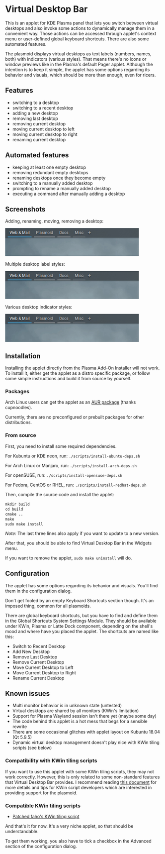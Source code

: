# Virtual Desktop Bar

This is an applet for KDE Plasma panel that lets you switch between virtual desktops and also invoke some actions to dynamically manage them in a convenient way. Those actions can be accessed through applet's context menu or user-defined global keyboard shortcuts. There are also some automated features.

The plasmoid displays virtual desktops as text labels (numbers, names, both) with indicators (various styles). That means there's no icons or window previews like in the Plasma's default Pager applet. Although the intention is to keep it simple, the applet has some options regarding its behavior and visuals, which should be more than enough, even for ricers.

## Features

* switching to a desktop
* switching to a recent desktop
* adding a new desktop
* removing last desktop
* removing current desktop
* moving current desktop to left
* moving current desktop to right
* renaming current desktop

## Automated features

* keeping at least one empty desktop
* removing redundant empty desktops 
* renaming desktops once they become empty
* switching to a manually added desktop
* prompting to rename a manually added desktop
* executing a command after manually adding a desktop

## Screenshots

Adding, renaming, moving, removing a desktop:

![](screenshots/1.gif)

Multiple desktop label styles:

![](screenshots/2.gif)

Various desktop indicator styles:

![](screenshots/3.gif)

## Installation

Installing the applet directly from the Plasma Add-On Installer will not work. To install it, either get the applet as a distro specific package, or follow some simple instructions and build it from source by yourself.

### Packages

Arch Linux users can get the applet as an [AUR package](https://aur.archlinux.org/packages/plasma5-applets-virtual-desktop-bar-git) (thanks cupnoodles).

Currently, there are no preconfigured or prebuilt packages for other distributions.

### From source

First, you need to install some required dependencies.

For Kubuntu or KDE neon, run: `./scripts/install-ubuntu-deps.sh`

For Arch Linux or Manjaro, run: `./scripts/install-arch-deps.sh`

For openSUSE, run: `./scripts/install-opensuse-deps.sh`

For Fedora, CentOS or RHEL, run: `./scripts/install-redhat-deps.sh`

Then, compile the source code and install the applet:

```
mkdir build
cd build
cmake ..
make
sudo make install
```

_Note:_ The last three lines also apply if you want to update to a new version.

After that, you should be able to find Virtual Desktop Bar in the Widgets menu.

If you want to remove the applet, `sudo make uninstall` will do.

## Configuration

The applet has some options regarding its behavior and visuals. You'll find them in the configuration dialog.

Don't get fooled by an empty Keyboard Shortcuts section though. It's an imposed thing, common for all plasmoids.

There are global keyboard shortcuts, but you have to find and define them in the Global Shortcuts System Settings Module. They should be available under KWin, Plasma or Latte Dock component, depending on the shell's mood and where have you placed the applet. The shortcuts are named like this:
* Switch to Recent Desktop
* Add New Desktop
* Remove Last Desktop
* Remove Current Desktop
* Move Current Desktop to Left
* Move Current Desktop to Right
* Rename Current Desktop

## Known issues

* Multi monitor behavior is in unknown state (untested)
* Virtual desktops are shared by all monitors (KWin's limitation)
* Support for Plasma Wayland session isn't there yet (maybe some day)
* The code behind this applet is a hot mess that begs for a sensible rewrite
* There are some occasional glitches with applet layout on Kubuntu 18.04 (Qt 5.9.5)
* Dynamic virtual desktop management doesn't play nice with KWin tiling scripts (see below)

### Compatibility with KWin tiling scripts

If you want to use this applet with some KWin tiling scripts, they may not work correctly. However, this is only related to some non-standard features that Virtual Desktop Bar provides. I recommend reading [this document](KWIN.md) for more details and tips for KWin script developers which are interested in providing support for the plasmoid.

### Compatible KWin tiling scripts

* [Patched faho's KWin tiling script](https://github.com/wsdfhjxc/kwin-tiling/tree/virtual-desktop-bar)

And that's it for now. It's a very niche applet, so that should be understandable.

To get them working, you also have to tick a checkbox in the Advanced section of the configuration dialog.
